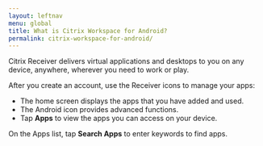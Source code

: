 ```yaml
---
layout: leftnav
menu: global
title: What is Citrix Workspace for Android?
permalink: citrix-workspace-for-android/
---
```


Citrix Receiver delivers virtual applications and desktops to you on any device, anywhere, wherever you need to work or play.

After you create an account, use the Receiver icons to manage your apps:

* The home screen displays the apps that you have added and used.
* The Android icon provides advanced functions.
* Tap **Apps** to view the apps you can access on your device.

On the Apps list, tap **Search Apps** to enter keywords to find apps.

